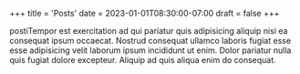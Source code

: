 +++
title = 'Posts'
date = 2023-01-01T08:30:00-07:00
draft = false
+++

postiTempor est exercitation ad qui pariatur quis adipisicing aliquip nisi ea consequat ipsum occaecat. Nostrud consequat ullamco laboris fugiat esse esse adipisicing velit laborum ipsum incididunt ut enim. Dolor pariatur nulla quis fugiat dolore excepteur. Aliquip ad quis aliqua enim do consequat.
